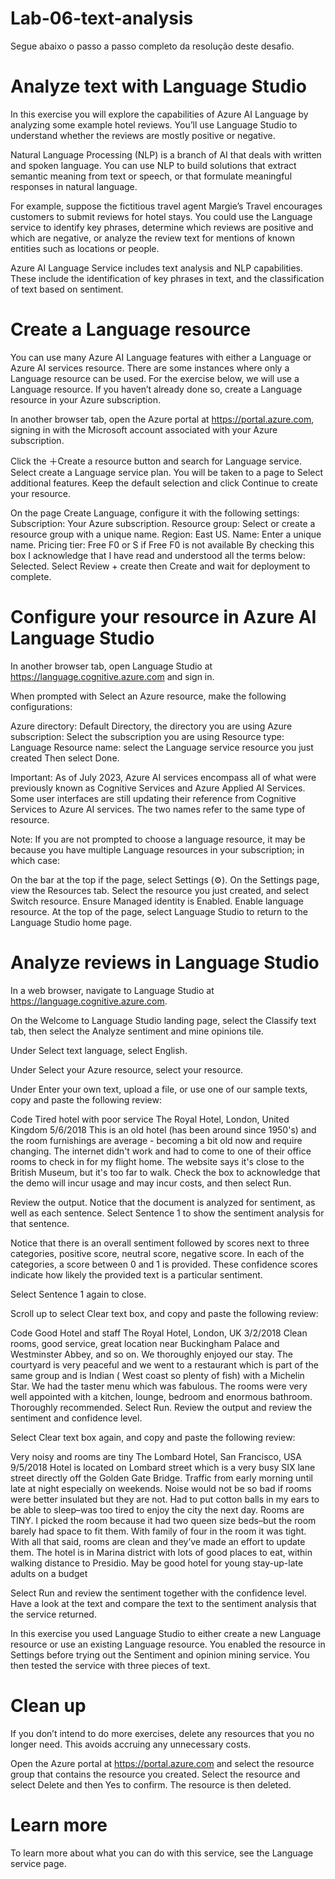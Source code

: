 # Lab-06-text-analysis
Segue abaixo o passo a passo completo da resolução deste desafio.

# Analyze text with Language Studio
In this exercise you will explore the capabilities of Azure AI Language by analyzing some example hotel reviews. You’ll use Language Studio to understand whether the reviews are mostly positive or negative.

Natural Language Processing (NLP) is a branch of AI that deals with written and spoken language. You can use NLP to build solutions that extract semantic meaning from text or speech, or that formulate meaningful responses in natural language.

For example, suppose the fictitious travel agent Margie’s Travel encourages customers to submit reviews for hotel stays. You could use the Language service to identify key phrases, determine which reviews are positive and which are negative, or analyze the review text for mentions of known entities such as locations or people.

Azure AI Language Service includes text analysis and NLP capabilities. These include the identification of key phrases in text, and the classification of text based on sentiment.

# Create a Language resource
You can use many Azure AI Language features with either a Language or Azure AI services resource. There are some instances where only a Language resource can be used. For the exercise below, we will use a Language resource. If you haven’t already done so, create a Language resource in your Azure subscription.

In another browser tab, open the Azure portal at https://portal.azure.com, signing in with the Microsoft account associated with your Azure subscription.

Click the ＋Create a resource button and search for Language service. Select create a Language service plan. You will be taken to a page to Select additional features. Keep the default selection and click Continue to create your resource.

On the page Create Language, configure it with the following settings:
Subscription: Your Azure subscription.
Resource group: Select or create a resource group with a unique name.
Region: East US.
Name: Enter a unique name.
Pricing tier: Free F0 or S if Free F0 is not available
By checking this box I acknowledge that I have read and understood all the terms below: Selected.
Select Review + create then Create and wait for deployment to complete.
# Configure your resource in Azure AI Language Studio
In another browser tab, open Language Studio at https://language.cognitive.azure.com and sign in.

When prompted with Select an Azure resource, make the following configurations:

Azure directory: Default Directory, the directory you are using
Azure subscription: Select the subscription you are using
Resource type: Language
Resource name: select the Language service resource you just created
Then select Done.

Important: As of July 2023, Azure AI services encompass all of what were previously known as Cognitive Services and Azure Applied AI Services. Some user interfaces are still updating their reference from Cognitive Services to Azure AI services. The two names refer to the same type of resource.

Note: If you are not prompted to choose a language resource, it may be because you have multiple Language resources in your subscription; in which case:

On the bar at the top if the page, select Settings (⚙).
On the Settings page, view the Resources tab.
Select the resource you just created, and select Switch resource. Ensure Managed identity is Enabled. Enable language resource.
At the top of the page, select Language Studio to return to the Language Studio home page.
# Analyze reviews in Language Studio
In a web browser, navigate to Language Studio at https://language.cognitive.azure.com.

On the Welcome to Language Studio landing page, select the Classify text tab, then select the Analyze sentiment and mine opinions tile.

Under Select text language, select English.

Under Select your Azure resource, select your resource.

Under Enter your own text, upload a file, or use one of our sample texts, copy and paste the following review:

Code
 Tired hotel with poor service
 The Royal Hotel, London, United Kingdom
 5/6/2018
 This is an old hotel (has been around since 1950's) and the room furnishings are average - becoming a bit old now and require changing. The internet didn't work and had to come to one of their office rooms to check in for my flight home. The website says it's close to the British Museum, but it's too far to walk.
Check the box to acknowledge that the demo will incur usage and may incur costs, and then select Run.

Review the output. Notice that the document is analyzed for sentiment, as well as each sentence. Select Sentence 1 to show the sentiment analysis for that sentence.

Notice that there is an overall sentiment followed by scores next to three categories, positive score, neutral score, negative score. In each of the categories, a score between 0 and 1 is provided. These confidence scores indicate how likely the provided text is a particular sentiment.

Select Sentence 1 again to close.

Scroll up to select Clear text box, and copy and paste the following review:

Code
 Good Hotel and staff
 The Royal Hotel, London, UK
 3/2/2018
 Clean rooms, good service, great location near Buckingham Palace and Westminster Abbey, and so on. We thoroughly enjoyed our stay. The courtyard is very peaceful and we went to a restaurant which is part of the same group and is Indian ( West coast so plenty of fish) with a Michelin Star. We had the taster menu which was fabulous. The rooms were very well appointed with a kitchen, lounge, bedroom and enormous bathroom. Thoroughly recommended.
Select Run. Review the output and review the sentiment and confidence level.

Select Clear text box again, and copy and paste the following review:

Very noisy and rooms are tiny The Lombard Hotel, San Francisco, USA 9/5/2018 Hotel is located on Lombard street which is a very busy SIX lane street directly off the Golden Gate Bridge. Traffic from early morning until late at night especially on weekends. Noise would not be so bad if rooms were better insulated but they are not. Had to put cotton balls in my ears to be able to sleep–was too tired to enjoy the city the next day. Rooms are TINY. I picked the room because it had two queen size beds–but the room barely had space to fit them. With family of four in the room it was tight. With all that said, rooms are clean and they’ve made an effort to update them. The hotel is in Marina district with lots of good places to eat, within walking distance to Presidio. May be good hotel for young stay-up-late adults on a budget

Select Run and review the sentiment together with the confidence level. Have a look at the text and compare the text to the sentiment analysis that the service returned.

In this exercise you used Language Studio to either create a new Language resource or use an existing Language resource. You enabled the resource in Settings before trying out the Sentiment and opinion mining service. You then tested the service with three pieces of text.

# Clean up
If you don’t intend to do more exercises, delete any resources that you no longer need. This avoids accruing any unnecessary costs.

Open the Azure portal at https://portal.azure.com and select the resource group that contains the resource you created.
Select the resource and select Delete and then Yes to confirm. The resource is then deleted.
# Learn more
To learn more about what you can do with this service, see the Language service page.
